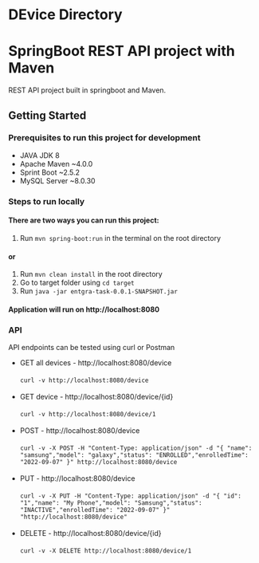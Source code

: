 # DEvice Directory

# SpringBoot REST API project with Maven

REST API project built in  springboot and Maven.
## Getting Started

### Prerequisites to run this project for development

* JAVA JDK 8
* Apache Maven ~4.0.0
* Sprint Boot ~2.5.2
* MySQL Server ~8.0.30

### Steps to run locally

#### There are two ways you can run this project:

1. Run ```mvn spring-boot:run``` in the terminal on the root directory

#### or

1. Run ```mvn clean install``` in the root directory
2. Go to target folder using ```cd target```
3. Run ```java -jar entgra-task-0.0.1-SNAPSHOT.jar```

#### Application will run on http://localhost:8080

### API

API endpoints can be tested using curl or Postman

* GET all devices - http://localhost:8080/device <br><br>
```curl -v http://localhost:8080/device``` <br><br>
* GET device - http://localhost:8080/device/{id} <br><br>
```curl -v http://localhost:8080/device/1``` <br><br>
* POST - http://localhost:8080/device <br><br>
```curl -v -X POST -H "Content-Type: application/json" -d "{ "name": "samsung","model": "galaxy","status": "ENROLLED","enrolledTime": "2022-09-07" }" http://localhost:8080/device``` <br><br>
* PUT - http://localhost:8080/device <br><br>
```curl -v -X PUT -H "Content-Type: application/json" -d "{ "id": "1","name": "My Phone","model": "Samsung","status": "INACTIVE","enrolledTime": "2022-09-07" }" "http://localhost:8080/device"``` <br><br>
* DELETE - http://localhost:8080/device/{id} <br><br>
```curl -v -X DELETE http://localhost:8080/device/1```

